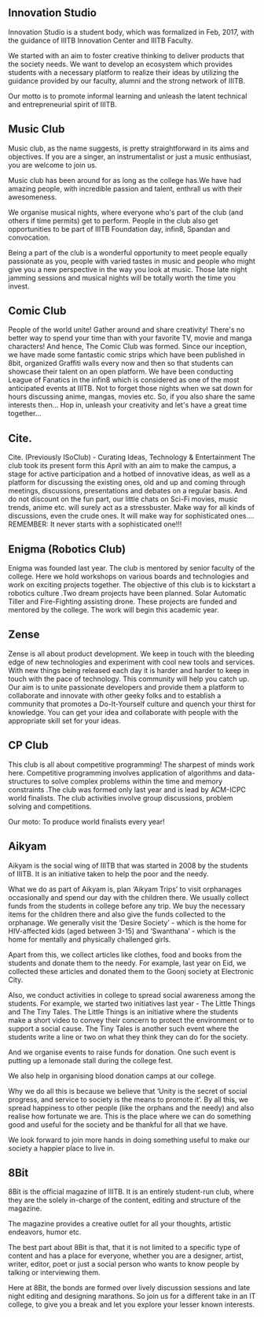 
## Innovation Studio

Innovation Studio is a student body, which was formalized in Feb, 2017, with the guidance of IIITB Innovation Center and IIITB Faculty.


We started with an aim to foster creative thinking to deliver products that the society needs. We want to develop an ecosystem which provides students with a necessary platform to realize their ideas by utilizing the guidance provided by our faculty, alumni and the strong network of IIITB.


Our motto is to promote informal learning and unleash the latent technical and entrepreneurial spirit of IIITB.

## Music Club

Music club, as the name suggests, is pretty straightforward in its aims and objectives. If you are a singer, an instrumentalist or just a music enthusiast, you are welcome to join us.

Music club has been around for as long as the college has.We have had amazing people, with incredible passion and talent, enthrall us with their awesomeness.

We organise musical nights, where everyone who's part of the club (and others if time permits) get to perform. People in the club also get opportunities to be part of IIITB Foundation day, infin8, Spandan and convocation.

Being a part of the club is a wonderful opportunity to meet people equally passionate as you, people with varied tastes in music and people who might give you a new perspective in the way you look at music. Those late night jamming sessions and musical nights will be totally worth the time you invest.

## Comic Club

People of the world unite! Gather around and share creativity! There's no better way to spend your time than with your favorite TV, movie and manga characters! And hence, The Comic Club was formed. Since our inception, we have made some fantastic comic strips which have been published in 8bit, organized Graffiti walls every now and then so that students can showcase their talent on an open platform. We have been conducting League of Fanatics in the infin8 which is considered as one of the most anticipated events at IIITB. Not to forget those nights when we sat down for hours discussing anime, mangas, movies etc. So, if you also share the same interests then...
Hop in, unleash your creativity and let's have a great time together...

## Cite.

Cite. (Previously ISoClub) - Curating Ideas, Technology & Entertainment
The club took its present form this April with an aim to make the campus, a stage for active participation and a hotbed of innovative ideas, as well as a platform for discussing the existing ones, old and up and coming through meetings, discussions, presentations and debates on a regular basis. And do not discount on the fun part, our little chats on Sci-Fi movies, music trends, anime etc. will surely act as a stressbuster. Make way for all kinds of discussions, even the crude ones. It will make way for sophisticated ones….
REMEMBER: It never starts with a sophisticated one!!!

## Enigma (Robotics Club)

Enigma was founded last year. The club is mentored by senior faculty of the college. Here we hold workshops on various boards and technologies and work on exciting projects together. The objective of this club is to kickstart a robotics culture .Two dream projects have been planned. Solar Automatic Tiller and Fire-Fighting assisting drone. These projects are funded and mentored by the college. The work will begin this academic year.

## Zense

Zense is all about product development. We keep in touch with the bleeding edge of new technologies and experiment with cool new tools and services. With new things being released each day it is harder and harder to keep in touch with the pace of technology. This community will help you catch up. Our aim is to unite passionate developers and provide them a platform to collaborate and innovate with other geeky folks and to establish a community that promotes a Do-It-Yourself culture and quench your thirst for knowledge. You can get your idea and collaborate with people with the appropriate skill set for your ideas.

## CP Club

This club is all about competitive programming! The sharpest of minds work here. Competitive programming involves application of algorithms and data-structures to solve complex problems within the time and memory constraints .The club was formed only last year and is lead by ACM-ICPC world finalists. The club activities involve group discussions, problem solving and competitions.  

Our moto: To produce world finalists every year!

## Aikyam

Aikyam is the social wing of IIITB that was started in 2008 by the students of IIITB. It is an initiative taken to help the poor and the needy.

What we do as part of Aikyam is, plan ‘Aikyam Trips’ to visit orphanages occasionally and spend our day with the children there. We usually collect funds from the students in college before any trip. We buy the necessary items for the children there and also give the funds collected to the orphanage. We generally visit the ‘Desire Society’ - which is the home for HIV-affected kids (aged between 3-15) and ‘Swanthana’ - which is the home for mentally and physically challenged girls.

Apart from this, we collect articles like clothes, food and books from the students and donate them to the needy. For example, last year on Eid, we collected these articles and donated them to the Goonj society at Electronic City.

Also, we conduct activities in college to spread social awareness among the students. For example, we started two initiatives last year - The Little Things and The Tiny Tales. The Little Things is an initiative where the students make a short video to convey their concern to protect the environment or to support a social cause. The Tiny Tales is another such event where the students write a line or two on what they think they can do for the society.

And we organise events to raise funds for donation. One such event is putting up a lemonade stall during the college fest.

We also help in organising blood donation camps at our college.

Why we do all this is because we believe that ‘Unity is the secret of social progress, and service to society is the means to promote it’. By all this, we spread happiness to other people (like the orphans and the needy) and also realise how fortunate we are. This is the place where we can do something good and useful for the society and be thankful for all that we have.  

We look forward to join more hands in doing something useful to make our society a happier place to live in.

## 8Bit

8Bit is the official magazine of IIITB. It is an entirely student-run club, where they are the solely in-charge of the content, editing and structure of the magazine.

The magazine provides a creative outlet for all your thoughts, artistic endeavors, humor etc.

The best part about 8Bit is that, that it is not limited to a specific type of content and has a place for everyone, whether you are a designer, artist, writer, editor, poet or just a social person who wants to know people by talking or interviewing them.

Here at 8Bit, the bonds are formed over lively discussion sessions and late night editing and designing marathons.
So join us for a different take in an IT college, to give you a break and let you explore your lesser known interests.
